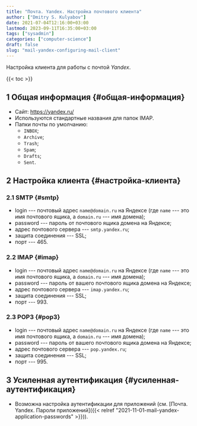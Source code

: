 ```yaml
---
title: "Почта. Yandex. Настройка почтового клиента"
author: ["Dmitry S. Kulyabov"]
date: 2021-07-04T12:16:00+03:00
lastmod: 2023-09-11T16:35:00+03:00
tags: ["sysadmin"]
categories: ["computer-science"]
draft: false
slug: "mail-yandex-configuring-mail-client"
---
```


Настройка клиента для работы с почтой _Yandex_.

<!--more-->

{{< toc >}}


## <span class="section-num">1</span> Общая информация {#общая-информация}

-   Сайт: <https://yandex.ru/>
-   Используются стандартные названия для папок IMAP.
-   Папки почты по умолчанию:
    -   `INBOX`;
    -   `Archive`;
    -   `Trash`;
    -   `Spam`;
    -   `Drafts`;
    -   `Sent`.


## <span class="section-num">2</span> Настройка клиента {#настройка-клиента}


### <span class="section-num">2.1</span> SMTP {#smtp}

-   login --- почтовый адрес `name@domain.ru` на Яндексе (где `name` --- это имя почтового ящика, а `domain.ru` --- имя домена);
-   password --- пароль от почтового ящика домена на Яндексе;
-   адрес почтового сервера --- `smtp.yandex.ru`;
-   защита соединения --- SSL;
-   порт --- 465.


### <span class="section-num">2.2</span> IMAP {#imap}

-   login --- почтовый адрес `name@domain.ru` на Яндексе (где `name` --- это имя почтового ящика, а `domain.ru` --- имя домена);
-   password --- пароль от вашего почтового ящика домена на Яндексе;
-   адрес почтового сервера --- `imap.yandex.ru`;
-   защита соединения --- SSL;
-   порт --- 993.


### <span class="section-num">2.3</span> POP3 {#pop3}

-   login --- почтовый адрес `name@domain.ru` на Яндексе (где `name` --- это имя почтового ящика, а `domain.ru` --- имя домена);
-   password --- пароль от вашего почтового ящика домена на Яндексе;
-   адрес почтового сервера --- `pop.yandex.ru`;
-   защита соединения --- SSL;
-   порт --- 995.


## <span class="section-num">3</span> Усиленная аутентификация {#усиленная-аутентификация}

-   Возможна настройка аутентификации для приложений (см. [Почта. Yandex. Пароли приложений]({{< relref "2021-11-01-mail-yandex-application-passwords" >}})).
